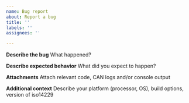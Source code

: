 ```yaml
---
name: Bug report
about: Report a bug
title: ''
labels: ''
assignees: ''

---
```


**Describe the bug**
What happened?

**Describe expected behavior**
What did you expect to happen?

**Attachments**
Attach relevant code, CAN logs and/or console output

**Additional context**
Describe your platform (processor, OS), build options, version of iso14229
